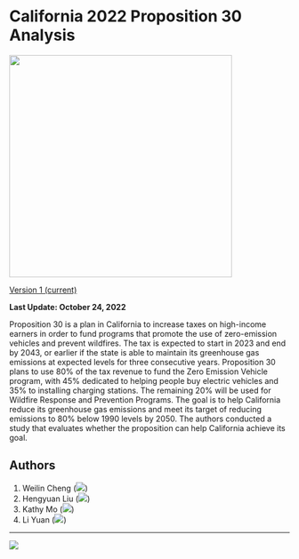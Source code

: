 # California 2022 Proposition 30 Analysis

<img src="https://caelection2022.gd.edu.kg/background.gif" width=400px />

[Version 1 (current)](https://caelection2022.gd.edu.kg/)

**Last Update: October 24, 2022**

Proposition 30 is a plan in California to increase taxes on high-income earners in order to fund programs that promote the use of zero-emission vehicles and prevent wildfires. The tax is expected to start in 2023 and end by 2043, or earlier if the state is able to maintain its greenhouse gas emissions at expected levels for three consecutive years. Proposition 30 plans to use 80% of the tax revenue to fund the Zero Emission Vehicle program, with 45% dedicated to helping people buy electric vehicles and 35% to installing charging stations. The remaining 20% will be used for Wildfire Response and Prevention Programs. The goal is to help California reduce its greenhouse gas emissions and meet its target of reducing emissions to 80% below 1990 levels by 2050. The authors conducted a study that evaluates whether the proposition can help California achieve its goal.

## Authors 

1. Weilin Cheng (<img src="https://www.gd.edu.kg/images/emails/wncheng.png"/>)
2. Hengyuan Liu (<img src="https://www.gd.edu.kg/images/emails/hyliu.png"/>)
3. Kathy Mo (<img src="https://www.gd.edu.kg/images/emails/kamo.png"/>)
4. Li Yuan (<img src="https://www.gd.edu.kg/images/emails/leeyuan.png"/>)

<hr>

<img src="https://img.shields.io/badge/License-CC%20BY--NC--SA%204.0-lightgrey.svg" />
